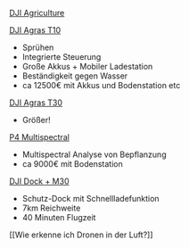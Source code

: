[DJI Agriculture](https://ag.dji.com/de)

[DJI Agras T10](https://www.dji.com/de/t10)
- Sprühen
- Integrierte Steuerung
- Große Akkus + Mobiler Ladestation
- Beständigkeit gegen Wasser
- ca 12500€ mit Akkus und Bodenstation etc

[DJI Agras T30](https://www.dji.com/de/t30)
- Größer!

[P4 Multispectral](https://www.dji.com/de/p4-multispectral)
- Multispectral Analyse von Bepflanzung
- ca 9000€ mit Bodenstation

[DJI Dock + M30](https://www.dji.com/de/dock?site=brandsite&from=nav)
- Schutz-Dock mit Schnellladefunktion
- 7km Reichweite
- 40 Minuten Flugzeit


[[Wie erkenne ich Dronen in der Luft?]]